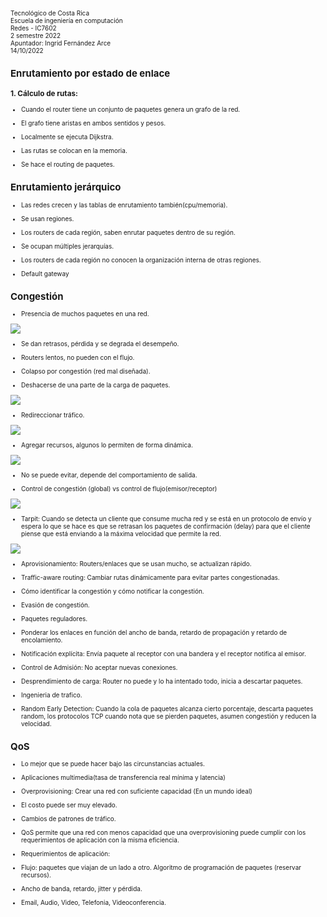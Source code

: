 ﻿
<font size=1>
Tecnológico de Costa Rica <br/>
Escuela de ingeniería en computación <br/>
Redes - IC7602 <br/>
2 semestre 2022 <br/>
Apuntador: Ingrid Fernández Arce<br/>
14/10/2022

  

## Enrutamiento por estado de enlace

### 1. Cálculo de rutas:
-   Cuando el router tiene un conjunto de paquetes genera un grafo de la red.
    
-   El grafo tiene aristas en ambos sentidos y pesos.
    
-   Localmente se ejecuta Dijkstra.
    
-   Las rutas se colocan en la memoria.
    
-   Se hace el routing de paquetes.
    

## Enrutamiento jerárquico

-   Las redes crecen y las tablas de enrutamiento también(cpu/memoria).
    
-   Se usan regiones.
    
-   Los routers de cada región, saben enrutar paquetes dentro de su región.
    
-   Se ocupan múltiples jerarquías.
    
-   Los routers de cada región no conocen la organización interna de otras regiones.
    
-   Default gateway
    

## Congestión

-   Presencia de muchos paquetes en una red.
    

![](https://lh6.googleusercontent.com/Q4jvGHzDJvSQwgbglro8B3ONHhpgdQ0tcaXbqiEgOZCofBv-9y9zEKOJM-MFGtUNnCazM8ZfWOw3vswHIM5E5-o9riGVacJhkmfv7uCVk8mdvhFBQiNe2D-vqX7cUujZ-3Ah4fQEmIS_CTbYaU5i8ZtjUeKDN4W9tKJ2AugYL_Rz43SM95fu1kJsvg)

-   Se dan retrasos, pérdida y se degrada el desempeño.
    
-   Routers lentos, no pueden con el flujo.
    
-   Colapso por congestión (red mal diseñada).
    

-   Deshacerse de una parte de la carga de paquetes.
    

![](https://lh3.googleusercontent.com/85NP1zo3AmqOT57ipxtYI1Eu2BC-cK7OD-3AK03QeXJFSCOyVkXrUFQ1R5h5z1GwX_NU0c_eNnS2NwoK1RNn745vExlJaI1Fun0sifCcQOAQmD2hCsfn4UEoGyWUkY8GByUggSuDGVvvnxpg0yRS3CKCXNGrPyAoHPSgLJtWZgJwwD8UQUuAK_AHiw)

-   Redireccionar tráfico.
    

![](https://lh3.googleusercontent.com/IoydOTJwlZJMsIvDA3StIaUwMF_3BLDYnTUcG07ME2AK_DW6gYszzGwqdPzkrGr9L4XQIBye4UdTwG91kw-O239CqD2AU_sf1NgAadf5VTyG_QYhBtIomLiphpHhcMYdNm-SAPR6n7pHm4RXe35oaP9ksqrsjj6MKqvR9Rxs6CQgPOfJ9HWttu95jg)

-   Agregar recursos, algunos lo permiten de forma dinámica.
    

![](https://lh3.googleusercontent.com/j6KJo4sZgLwo7MK0fj0gDPH6BWEDiWpAOXzu1dSI5T1-xmMck00fsLfiaEGq_OwGRMEIP4FZhxCIgNAxyQuCMZDDCrFNUwO3USyVssGEjKKDw_wMN9Xh5J7c9HRJlWHdCxFDU0vzxKOCN2rAFRrQjn2KdC_NfLRjNbTncCUAnYNlXGhydXCAS_FcHA)

-   No se puede evitar, depende del comportamiento de salida.
    
-   Control de congestión (global) vs control de flujo(emisor/receptor)
    

![](https://lh3.googleusercontent.com/59wbuATrutWQi0eqG_wlvQY6OTPUvx1bBGipnpyRNnLPHRCXJoJrm65rFAPCWDq2lRP8oIhj4kRQCB8ZpAAIyW5bbq96mu9yTjEc_vXcn2BWG9qJ3benyHHWvILrhSAqoPLf2KglGPjSfBSHyVJuc---It3S0_8Dqtfm3sdxSnT-D1BBFSdmv2p0vw)

-   Tarpit: Cuando se detecta un cliente que consume mucha red y se está en un protocolo de envío y espera lo que se hace es que se retrasan los paquetes de confirmación (delay) para que el cliente piense que está enviando a la máxima velocidad que permite la red.
    

![](https://lh6.googleusercontent.com/2Sz9OrsavSJQUY1HQ2BuXFHdeX44p2kREodGQ28-idHhv9F8g0Yy9SJprp21Hzx6dDA33x8iwQb-Pm4sYkAcci1T9ZCdbBphgsobPRM0c91tJi4553wglr0pcVgoq4r-xsTbjB5y6sGh0Ajqp_a_ODOdvXishDtiWxfsnt28l4kMUGYSoFlqhJMkPA)

-   Aprovisionamiento: Routers/enlaces que se usan mucho, se actualizan rápido.
    
-   Traffic-aware routing: Cambiar rutas dinámicamente para evitar partes congestionadas.
    

-   Cómo identificar la congestión y cómo notificar la congestión.
    
-   Evasión de congestión.
    
-   Paquetes reguladores.
    
-   Ponderar los enlaces en función del ancho de banda, retardo de propagación y retardo de encolamiento.
    
-   Notificación explícita: Envía paquete al receptor con una bandera y el receptor notifica al emisor.
    

-   Control de Admisión: No aceptar nuevas conexiones.
    
-   Desprendimiento de carga: Router no puede y lo ha intentado todo, inicia a descartar paquetes.
    
-   Ingenieria de trafico.
    
-   Random Early Detection: Cuando la cola de paquetes alcanza cierto porcentaje, descarta paquetes random, los protocolos TCP cuando nota que se pierden paquetes, asumen congestión y reducen la velocidad.

## QoS

-   Lo mejor que se puede hacer bajo las circunstancias actuales.
    
-   Aplicaciones multimedia(tasa de transferencia real mínima y latencia)
    
-   Overprovisioning: Crear una red con suficiente capacidad (En un mundo ideal)
    

-   El costo puede ser muy elevado.
    
-   Cambios de patrones de tráfico.
    

-   QoS permite que una red con menos capacidad que una overprovisioning puede cumplir con los requerimientos de aplicación con la misma eficiencia.
    
-   Requerimientos de aplicación:
    

-   Flujo: paquetes que viajan de un lado a otro. Algoritmo de programación de paquetes (reservar recursos).
    
-   Ancho de banda, retardo, jitter y pérdida.
    
-   Email, Audio, Video, Telefonia, Videoconferencia.
